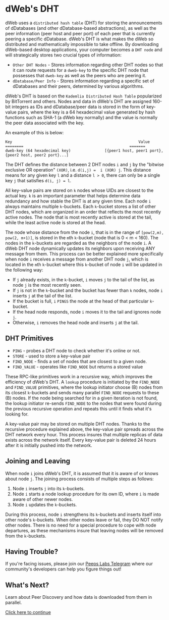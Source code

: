 # dWeb's DHT
dWeb uses a `distributed hash table` (DHT) for storing the announcements of dDatabases (and other dDatabase-based abstractions), as well as the peer information (peer host and peer port) of each peer that is currently peering a specific dDatabase. dWeb's DHT is what makes the dWeb so distributed and mathematically impossible to take offline. By downloading dWeb-based desktop applications, your computer becomes a `DHT node` and will strategically stores two crucial types of information:

- `Other DHT Nodes` - Stores information regarding other DHT nodes so that it can route requests for a `dweb-key` to the specific DHT node that possesses that `dweb-key` as well as the peers who are peering it.
- `dDatabase/Peer Info` - Stores information regarding a specific set of dDatabases and their peers, determined by various algorithms.

dWeb's DHT is based on the `Kademlia Distributed Hash Table` popularized by BitTorrent and others. Nodes and data in dWeb's DHT are assigned 160-bit integers as IDs and dDatabase/peer data is stored in the form of key-value pairs, where the key is a 64 hexadecimal value generated by hash functions such as SHA-1 (a dWeb key normally) and the value is normally the peer data associated with the key.

An example of this is below:

```
Key                                                        Value
========                                               =======
dweb-key (64 hexadecimal key)               [{peer1 host, peer1 port}, {peer2 host, peer2 port}...]
```

The DHT defines the distance between 2 DHT nodes `i` and `j` by the "bitwise exclusive OR operation" `(XOR)`, i.e. 
`d(i,j) =  i (XOR) j`. This distance means for any given key `l` and a distance `l > 0`, there can only be a single key `j` that satisfies `d(i, j) = l`.

All key-value pairs are stored on `k` nodes whose UIDs are closest to the actual key. `k` is an important parameter that helps determine data redundancy and how stable the DHT is at any given time. Each node `i` always maintains multiple `k`-buckets. Each `k`-bucket stores a list of other DHT nodes, which are organized in an order that reflects the most recently active nodes. The node that is most recently active is stored at the tail, while the least active node is stored at the head. 

The node whose distance from the node `i`, that is in the range of `[pow(2,m), pow(2, m+1)]`, is stored in the `m`th `k`-bucket (node that is 0 < m < 160). The nodes in the `k`-buckets are regarded as the neighbors of the node `i`. A dWeb DHT node dynamically updates its neighbors upon receiving ANY message from them. This process can be better explained more specifically when node `i` receives a message from another DHT node `j`, which is located in the `m`th `k`-bucket where this `k`-bucket of node `i` will be updated in the following way:

- If `j` already exists, in the `k`-bucket, `i` moves `j` to the tail of the list, as node `j` is the most recently seen.
- If `j` is not in the `k`-bucket and the bucket has fewer than `k` nodes, node `i` inserts `j` at the tail of the list.
- If the bucket is full, `i` `PINGS` the node at the head of that particular `k`-bucket.
- If the head node responds, node `i` moves it to the tail and ignores node `j`. 
- Otherwise, `i` removes the head node and inserts `j` at the tail.

## DHT Primitives 
- `PING` - probes a DHT node to check whether it's online or not.
- `STORE` - used to store a key-value pair
- `FIND_NODE` - finds a set of nodes that are closest to a given node.
- `FIND_VALUE` - operates like `FIND_NODE` but returns a stored value

These RPC-like primitives work in a recursive way, which improves the efficiency of dWeb's DHT. A `lookup` procedure is initiated by the `FIND_NODE` and `FIND_VALUE` primitives, where the lookup initiator choose (B) nodes from its closest `k`-buckets and sends many parallel `FIND_NODE` requests to these (B) nodes. If the node being searched for in a given iteration is not found, the lookup initiator re-sends `FIND_NODE` to the nodes that were found during the previous recursive operation and repeats this until it finds what it's looking for.

A key-value pair may be stored on multiple DHT nodes. Thanks to the recursive procedure explained above, the key-value pair spreads across the DHT network every hour. This process insures that multiple replicas of data exists across the network itself. Every key-value pair is deleted 24 hours after it is initially pushed into the network.

## Joining and Leaving
When node `i` joins dWeb's DHT, it is assumed that it is aware of or knows about node `j`. The joining process consists of multiple steps as follows:
1. Node `i` inserts `j` into its `k`-buckets.
2. Node `i` starts a node lookup procedure for its own ID, where `i` is made aware of other newer nodes.
3. Node `i` updates the `k`-buckets.

During this process, node `i` strengthens its `k`-buckets and inserts itself into other node's `k`-buckets. When other nodes leave or fail, they DO NOT notify other nodes. There is no need for a special procedure to cope with node departures, as these mechanisms insure that leaving nodes will be removed from the `k`-buckets.

## Having Trouble?
If you're facing issues, please join our [Peeps Labs Telegram](https://t.me/peepslabs) where our community's developers can help you figure things out!

## What's Next?
Learn about Peer Discovery and how data is downloaded from them in parallel.

[Click here to continue](peer-discovery.md)